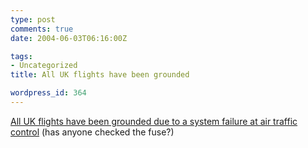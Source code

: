 ```yaml
---
type: post
comments: true
date: 2004-06-03T06:16:00Z

tags:
- Uncategorized
title: All UK flights have been grounded

wordpress_id: 364
---
```


[All UK flights have been grounded due to a system failure at air traffic control](http://news.bbc.co.uk/1/hi/uk/3772077.stm) (has anyone checked the fuse?)
